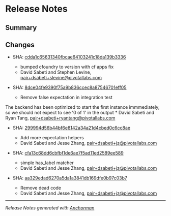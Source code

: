 # Release Notes

## Summary

## Changes

* SHA: [cdda1c65631340fbcae64103241c18da139b3336](git@github.com:cloudfoundry/cf/commit/cdda1c65631340fbcae64103241c18da139b3336)
    * bumped cfoundry to version with cf apps fix
    * David Sabeti and Stephen Levine, pair+dsabeti+slevine@pivotallabs.com


* SHA: [8dce04fe9390f75a9b836ccec8a87546701eff05](git@github.com:cloudfoundry/cf/commit/8dce04fe9390f75a9b836ccec8a87546701eff05)
    * Remove false expectation in integration test

The backend has been optimized to start the first instance immmediately, so we should not expect to see '0 of 1' in the output
    * David Sabeti and Ryan Tang, pair+dsabeti+ryantang@pivotallabs.com


* SHA: [299994d56b44bf6e8142a34a21d4cbed0c6cc8ae](git@github.com:cloudfoundry/cf/commit/299994d56b44bf6e8142a34a21d4cbed0c6cc8ae)
    * Add more expectation helpers
    * David Sabeti and Jesse Zhang, pair+dsabeti+jz@pivotallabs.com


* SHA: [cfa13c68dd6cbfbf1de6ae7f5ad11ed2589ee589](git@github.com:cloudfoundry/cf/commit/cfa13c68dd6cbfbf1de6ae7f5ad11ed2589ee589)
    * simple has_label matcher
    * David Sabeti and Jesse Zhang, pair+dsabeti+jz@pivotallabs.com


* SHA: [aa329edad6270a5da1a3841db169dfe0b97c03b7](git@github.com:cloudfoundry/cf/commit/aa329edad6270a5da1a3841db169dfe0b97c03b7)
    * Remove dead code
    * David Sabeti and Jesse Zhang, pair+dsabeti+jz@pivotallabs.com


------

_Release Notes generated with [Anchorman](http://github.com/infews/anchorman)_